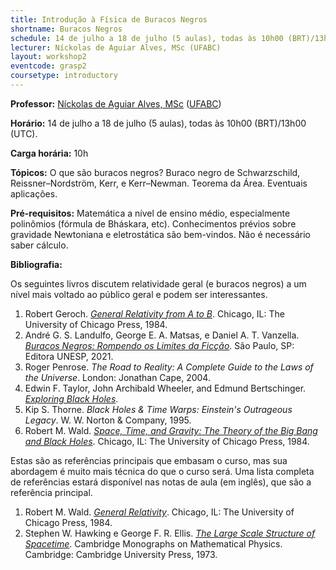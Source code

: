 ```yaml
---
title: Introdução à Física de Buracos Negros
shortname: Buracos Negros
schedule: 14 de julho a 18 de julho (5 aulas), todas às 10h00 (BRT)/13h00 (UTC)
lecturer: Níckolas de Aguiar Alves, MSc (UFABC)
layout: workshop2
eventcode: grasp2
coursetype: introductory
---
```


**Professor:** [Níckolas de Aguiar Alves, MSc](https://alves-nickolas.github.io) ([UFABC](https://fisica.ufabc.edu.br))

**Horário:** 14 de julho a 18 de julho (5 aulas), todas às 10h00 (BRT)/13h00 (UTC).

**Carga horária:** 10h

**Tópicos:** O que são buracos negros? Buraco negro de Schwarzschild, Reissner–Nordström, Kerr, e Kerr–Newman. Teorema da Área. Eventuais aplicações. 

**Pré-requisitos:** Matemática a nível de ensino médio, especialmente polinômios (fórmula de Bháskara, etc). Conhecimentos prévios sobre gravidade Newtoniana e eletrostática são bem-vindos. Não é necessário saber cálculo.

**Bibliografia:**

Os seguintes livros discutem relatividade geral (e buracos negros) a um nível mais voltado ao público geral e podem ser interessantes.

1. Robert Geroch. *[General Relativity from A to B](https://press.uchicago.edu/ucp/books/book/chicago/G/bo25841687.html)*. Chicago, IL: The University of Chicago Press, 1984.
2. André G. S. Landulfo, George E. A. Matsas, e Daniel A. T. Vanzella. [*Buracos Negros: Rompendo os Limites da Ficção*](https://www.livrariaunesp.com.br/buracos-negros-rompendo-os-limites-da-ficcao-andre-landulfo-editora-unesp-9786557110072/p). São Paulo, SP: Editora UNESP, 2021.
3. Roger Penrose. *The Road to Reality: A Complete Guide to the Laws of the Universe*. London: Jonathan Cape, 2004.
4. Edwin F. Taylor, John Archibald Wheeler, and Edmund Bertschinger. *[Exploring Black Holes](https://www.eftaylor.com/exploringblackholes/)*.
5. Kip S. Thorne. _Black Holes & Time Warps: Einstein's Outrageous Legacy_. W. W. Norton & Company, 1995.
6. Robert M. Wald. *[Space, Time, and Gravity: The Theory of the Big Bang and Black Holes](https://press.uchicago.edu/ucp/books/book/chicago/S/bo3621945.html)*. Chicago, IL: The University of Chicago Press, 1984.


Estas são as referências principais que embasam o curso, mas sua abordagem é muito mais técnica do que o curso será. Uma lista completa de referências estará disponível nas notas de aula (em inglês), que são a referência principal.

1. Robert M. Wald. *[General Relativity](https://doi.org/10.7208/chicago/9780226870373.001.0001)*. Chicago, IL: The University of Chicago Press, 1984.
2. Stephen W. Hawking e George F. R. Ellis. [*The Large Scale Structure of Spacetime*](https://doi.org/10.1017/CBO9780511524646). Cambridge Monographs on Mathematical Physics. Cambridge: Cambridge University Press, 1973.
